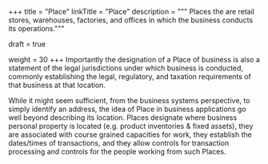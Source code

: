 +++
title = "Place"
linkTitle = "Place"
description = """
Places the are retail stores, warehouses, factories, and offices in which the business conducts
its operations."""

draft = true

weight = 30
+++
Importantly the designation of a Place of business is also a statement of the legal jurisdictions
under which business is conducted, commonly establishing the legal, regulatory, and taxation
requirements of that business at that location.

While it might seem sufficient, from the business systems perspective, to simply identify an
address, the idea of Place in business applications go well beyond describing its location.
Places designate where business personal property is located (e.g. product inventories & fixed
assets), they are associated with course grained capacities for work, they establish the
dates/times of transactions, and they allow controls for transaction processing and controls for
the people working from such Places.